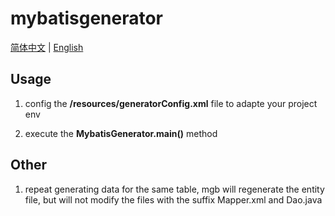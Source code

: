 # mybatisgenerator

[简体中文](README.md) | [English](README_EN.md)

## Usage

1. config the **/resources/generatorConfig.xml** file to adapte your project env

2. execute the **MybatisGenerator.main()** method

## Other

1. repeat generating data for the same table, mgb will regenerate the entity file, but will not modify the files with the suffix Mapper.xml and Dao.java
